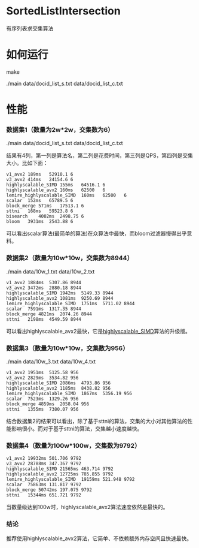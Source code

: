 # SortedListIntersection
有序列表求交集算法

# 如何运行
make

./main data/docid_list_s.txt data/docid_list_c.txt

# 性能
### 数据集1（数量为2w*2w，交集数为6）
./main data/docid_list_s.txt data/docid_list_c.txt

结果有4列，第一列是算法名，第二列是花费时间，第三列是QPS，第四列是交集大小。比如下面：
```
v1_avx2	189ms	52910.1	6
v3_avx2	414ms	24154.6	6
highlyscalable_SIMD	155ms	64516.1	6
highlyscalable_avx2	160ms	62500	6
lemire_highlyscalable_SIMD	160ms	62500	6
scalar	152ms	65789.5	6
block_merge	571ms	17513.1	6
sttni	168ms	59523.8	6
bisearch	4002ms	2498.75	6
bloom	3931ms	2543.88	6
```
可以看出scalar算法(最简单的算法)在众算法中最快，而bloom过滤器慢得出乎意料。

### 数据集2（数量为10w*10w，交集数为8944）
./main data/10w_1.txt data/10w_2.txt 
```
v1_avx2	1884ms	5307.86	8944
v3_avx2	3472ms	2880.18	8944
highlyscalable_SIMD	1942ms	5149.33	8944
highlyscalable_avx2	1081ms	9250.69	8944
lemire_highlyscalable_SIMD	1751ms	5711.02	8944
scalar	7591ms	1317.35	8944
block_merge	4821ms	2074.26	8944
sttni	2198ms	4549.59	8944
```
可以看出highlyscalable_avx2最快，它是[highlyscalable_SIMD](http://highlyscalable.wordpress.com/2012/06/05/fast-intersection-sorted-lists-sse/)算法的升级版。

### 数据集3（数量为10w*10w，交集数为956）
./main data/10w_3.txt data/10w_4.txt
```
v1_avx2	1951ms	5125.58	956
v3_avx2	2829ms	3534.82	956
highlyscalable_SIMD	2086ms	4793.86	956
highlyscalable_avx2	1185ms	8438.82	956
lemire_highlyscalable_SIMD	1867ms	5356.19	956
scalar	7523ms	1329.26	956
block_merge	4859ms	2058.04	956
sttni	1355ms	7380.07	956
```
结合数据集2的结果可以看出，除了基于sttni的算法，交集的大小对其他算法的性能影响很小。而对于基于sttni的算法，交集越小速度越快。

### 数据集4（数量为100w*100w，交集数为9792）
```
v1_avx2	19932ms	501.706	9792
v3_avx2	28788ms	347.367	9792
highlyscalable_SIMD	21565ms	463.714	9792
highlyscalable_avx2	12725ms	785.855	9792
lemire_highlyscalable_SIMD	19159ms	521.948	9792
scalar	75863ms	131.817	9792
block_merge	50742ms	197.075	9792
sttni	15344ms	651.721	9792
```
当数量级达到100w时，highlyscalable_avx2算法速度依然是最快的。

### 结论
推荐使用highlyscalable_avx2算法，它简单、不依赖额外内存空间且快速最快。
